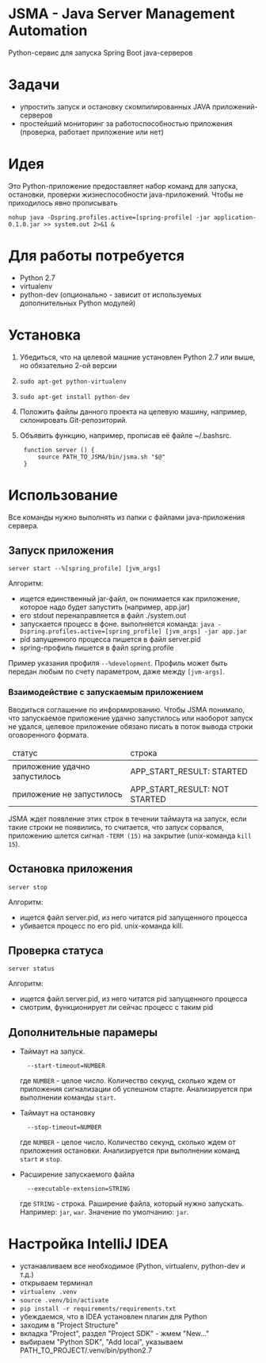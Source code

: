 # JSMA - Java Server Management Automation
Python-сервис для запуска Spring Boot java-серверов


# Задачи
- упростить запуск и остановку скомпилированных JAVA приложений-серверов
- простейший мониторинг за работоспособностью приложения (проверка, работает приложение или нет)


# Идея
Это Python-приложение предоставляет набор команд для запуска, остановки, проверки жизнеспособности java-приложений.
Чтобы не приходилось явно прописывать

    nohup java -Dspring.profiles.active=[spring-profile] -jar application-0.1.0.jar >> system.out 2>&1 &


# Для работы потребуется
- Python 2.7
- virtualenv
- python-dev (опционально - зависит от используемых дополнительных Python модулей)


# Установка
1. Убедиться, что на целевой машние установлен Python 2.7 или выше, но обязательно 2-ой версии
2. `sudo apt-get python-virtualenv`
3. `sudo apt-get install python-dev`
4. Положить файлы данного проекта на целевую машину, например, склонировать Git-репозиторий.
5. Объявить функцию, например, прописав её файле ~/.bashsrc.

        function server () {
            source PATH_TO_JSMA/bin/jsma.sh "$@"
        }


# Использование
Все команды нужно выполнять из папки с файлами java-приложения сервера.

## Запуск приложения
`server start --%[spring_profile] [jvm_args]`

Алгоритм:

- ищется единственный jar-файл, он понимается как приложение, которое надо будет запустить (например, app.jar)
- его stdout перенаправляется в файл ./system.out
- запускается процесс в фоне. выполняется команда: `java -Dspring.profiles.active=[spring_profile] [jvm_args] -jar
 app.jar`
- pid запущенного процесса пишется в файл server.pid
- spring-профиль пишется в файл spring.profile

Пример указания профиля `--%development`. Профиль может быть передан любым по счету параметром, даже между `[jvm-args]`.

### Взаимодействие с запускаемым приложением
Вводиться соглашение по информированию. Чтобы JSMA понимало, что запускаемое приложение удачно запустилось или наоборот
запуск не удался, целевое приложение обязано писать в поток вывода строки оговоренного формата.

<table>
    <thead>
        <tr>
            <td>статус</td>
            <td>строка</td>
        </tr>
    </thead>
    <tbody>
        <tr>
            <td>приложение удачно запустилось</td>
            <td>APP_START_RESULT: STARTED</td>
        </tr>
        <tr>
            <td>приложение не запустилось</td>
            <td>APP_START_RESULT: NOT STARTED</td>
        </tr>
    </tbody>
</table>

JSMA ждет появление этих строк в течении таймаута на запуск, если такие строки не появились, то считается, что запуск
сорвался, приложению шлется сигнал `-TERM (15)` на закрытие (unix-команда `kill 15`).

## Остановка приложения
`server stop`

Алгоритм:
   
- ищется файл server.pid, из него читатся pid запущенного процесса
- убивается процесс по его pid. unix-команда kill.

## Проверка статуса
`server status`

Алгоритм:

- ищется файл server.pid, из него читатся pid запущенного процесса
- смотрим, функционирует ли сейчас процесс с таким pid

## Дополнительные парамеры
- Таймаут на запуск.
  
        --start-timeout=NUMBER
    где `NUMBER` - целое число. Количество секунд, сколько ждем от приложения сигнализации об успешном старте.
    Анализируется при выполнении команды `start`.

- Таймаут на остановку 
   
        --stop-timeout=NUMBER
    где `NUMBER` - целое число. Количество секунд, сколько ждем от приложения остановки. Анализируется при выполнении
    команд `start` и `stop`.

- Расширение запускаемого файла

        --executable-extension=STRING
    где `STRING` - строка. Раширение файла, который нужно запускать. Например: `jar`, `war`. Значение по умолчанию: `jar`. 

# Настройка IntelliJ IDEA
- устанавливаем все необходимое (Python, virtualenv, python-dev и т.д.)
- открываем терминал
- `virtualenv .venv`
- `source .venv/bin/activate`
- `pip install -r requirements/requirements.txt`
- убеждаемся, что в IDEA установлен плагин для Python
- заходим в "Project Structure" 
- вкладка "Project", раздел "Project SDK" - жмем "New..."
- выбираем "Python SDK", "Add local", указываем PATH_TO_PROJECT/.venv/bin/python2.7